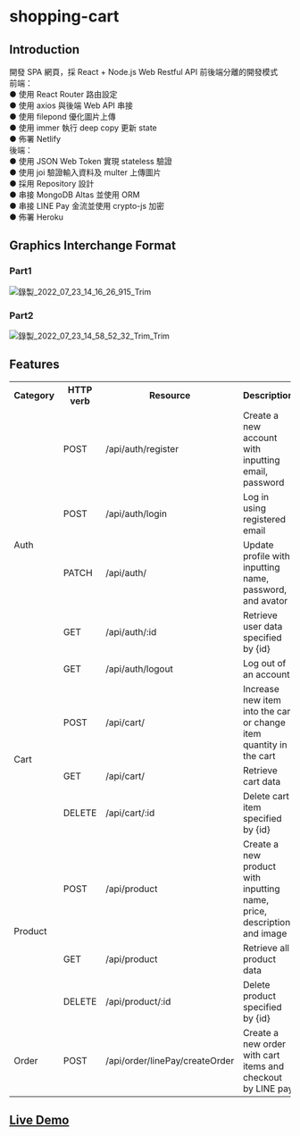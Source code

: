 # shopping-cart
## Introduction
開發 SPA 網頁，採 React + Node.js Web Restful API 前後端分離的開發模式<br />
前端：<br />
●  使用 React Router 路由設定<br />
●  使用 axios 與後端 Web API 串接<br />
●  使用 filepond 優化圖片上傳<br />
●  使用 immer 執行 deep copy 更新 state<br />
●  佈署 Netlify<br />
後端：<br />
●  使用 JSON Web Token 實現 stateless 驗證<br />
●  使用 joi 驗證輸入資料及 multer 上傳圖片<br />
●  採用 Repository 設計<br />
●  串接 MongoDB Altas 並使用 ORM<br />
●  串接 LINE Pay 金流並使用 crypto-js 加密<br />
●  佈署 Heroku<br />
## Graphics Interchange Format

### Part1
![錄製_2022_07_23_14_16_26_915_Trim](https://user-images.githubusercontent.com/91156531/180593429-cbd2daea-9863-41a8-a5dc-9cf837f19e99.gif)

### Part2
  
![錄製_2022_07_23_14_58_52_32_Trim_Trim](https://user-images.githubusercontent.com/91156531/180594758-bae785a5-f664-45c6-8894-8795675dc7c3.gif)

## Features

<table>
  <tr>
    <th>Category</th>
    <th>HTTP verb</th>
    <th>Resource</th>
    <th>Description</th>
  </tr>
  <tr>
    <td rowspan="5">Auth</td>
    <td>POST</td>
    <td>/api/auth/register</td>
    <td>Create a new account with inputting email, password</td>
  </tr>
  <tr>
    <td>POST</td>
    <td>/api/auth/login</td>
    <td>Log in using registered email</td>
  </tr>
  <tr>
    <td>PATCH</td>
    <td>/api/auth/</td>
    <td>Update profile with inputting name, password, and avator</td>
  </tr>
  <tr>
    <td>GET</td>
    <td>/api/auth/:id</td>
    <td>Retrieve user data specified by {id}</td>
  </tr>
  <tr>
    <td>GET</td>
    <td>/api/auth/logout</td>
    <td>Log out of an account</td>
  </tr>
  <tr>
    <td rowspan="3">Cart</td>
    <td>POST</td>
    <td>/api/cart/</td>
    <td>Increase new item into the cart or change item quantity in the cart</td>
  </tr>
  <tr>
    <td>GET</td>
    <td>/api/cart/</td>
    <td>Retrieve cart data</td>
  </tr>
  <tr>
    <td>DELETE</td>
    <td>/api/cart/:id</td>
    <td>Delete cart item specified by {id}</td>
  </tr>
  <tr>
    <td rowspan="3">Product</td>
    <td>POST</td>
    <td>/api/product</td>
    <td>Create a new product with inputting name, price, description, and image</td>
  </tr>
  <tr>
    <td>GET</td>
    <td>/api/product</td>
    <td>Retrieve all product data</td>
  </tr>
  <tr>
    <td>DELETE</td>
    <td>/api/product/:id</td>
    <td>Delete product specified by {id}</td>
  </tr>
  <tr>
    <td>Order</td>
    <td>POST</td>
    <td>/api/order/linePay/createOrder</td>
    <td>Create a new order with cart items and checkout by LINE pay</td>
  </tr>
</table>

## <a href="https://buy-or-sell-by-yourself.netlify.app">Live Demo</a>


